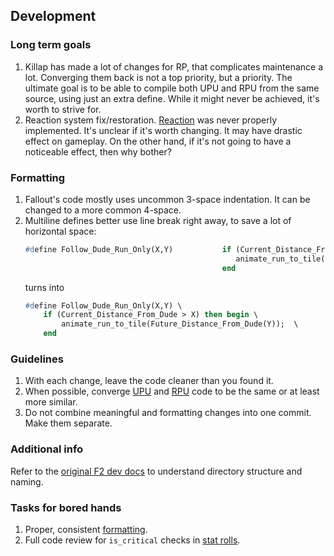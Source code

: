 ## Development

### Long term goals
1. Killap has made a lot of changes for RP, that complicates maintenance a lot. Converging them back is not a top priority, but a priority. The ultimate goal is to be able to compile both UPU and RPU from the same source, using just an extra define. While it might never be achieved, it's worth to strive for.
1. Reaction system fix/restoration. [Reaction](https://github.com/BGforgeNet/Fallout2_Unofficial_Patch/issues/4) was never properly implemented. It's unclear if it's worth changing. It may have drastic effect on gameplay. On the other hand, if it's not going to have a noticeable effect, then why bother?

### Formatting
1. Fallout's code mostly uses uncommon 3-space indentation. It can be changed to a more common 4-space.
1. Multiline defines better use line break right away, to save a lot of horizontal space:
    ```pascal
    #define Follow_Dude_Run_Only(X,Y)           if (Current_Distance_From_Dude > X) then begin                  \
                                                   animate_run_to_tile(Future_Distance_From_Dude(Y));           \
                                                end
    ```
    turns into
    ```pascal
    #define Follow_Dude_Run_Only(X,Y) \
        if (Current_Distance_From_Dude > X) then begin \
            animate_run_to_tile(Future_Distance_From_Dude(Y));  \
        end
    ```

### Guidelines
1. With each change, leave the code cleaner than you found it.
1. When possible, converge [UPU](https://github.com/BGforgeNet/Fallout2_Unofficial_Patch) and [RPU](https://github.com/BGforgeNet/Fallout2_Restoration_Project) code to be the same or at least more similar.
1. Do not combine meaningful and formatting changes into one commit. Make them separate.

### Additional info
Refer to the [original F2 dev docs](https://github.com/BGforgeNet/Fallout2_Unofficial_Patch/blob/master/scripts_src/docs/scripts.md) to understand directory structure and naming.

### Tasks for bored hands
1. Proper, consistent [formatting](#formatting).
1. Full code review for `is_critical` checks in [stat rolls](https://github.com/BGforgeNet/Fallout2_Unofficial_Patch/issues/101#issuecomment-1229143154). 
